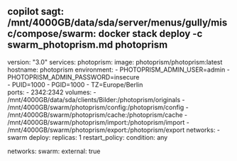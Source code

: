 ## copilot sagt: /mnt/4000GB/data/sda/server/menus/gully/misc/compose/swarm: docker stack deploy -c swarm_photoprism.md photoprism

version: "3.0"
services:
  photoprism:
    image: photoprism/photoprism:latest
    hostname: photoprism
    environment:
      - PHOTOPRISM_ADMIN_USER=admin
      - PHOTOPRISM_ADMIN_PASSWORD=insecure   
      - PUID=1000
      - PGID=1000
      - TZ=Europe/Berlin   
    ports:
      - 2342:2342
    volumes:
      - /mnt/4000GB/data/sda/clients/Bilder:/photoprism/originals
      - /mnt/4000GB/swarm/photoprism/config:/photoprism/config
      - /mnt/4000GB/swarm/photoprism/cache:/photoprism/cache
      - /mnt/4000GB/swarm/photoprism/import:/photoprism/import
      - /mnt/4000GB/swarm/photoprism/export:/photoprism/export
    networks:
      - swarm
    deploy:
      replicas: 1
      restart_policy:
        condition: any

networks:
  swarm:
    external: true